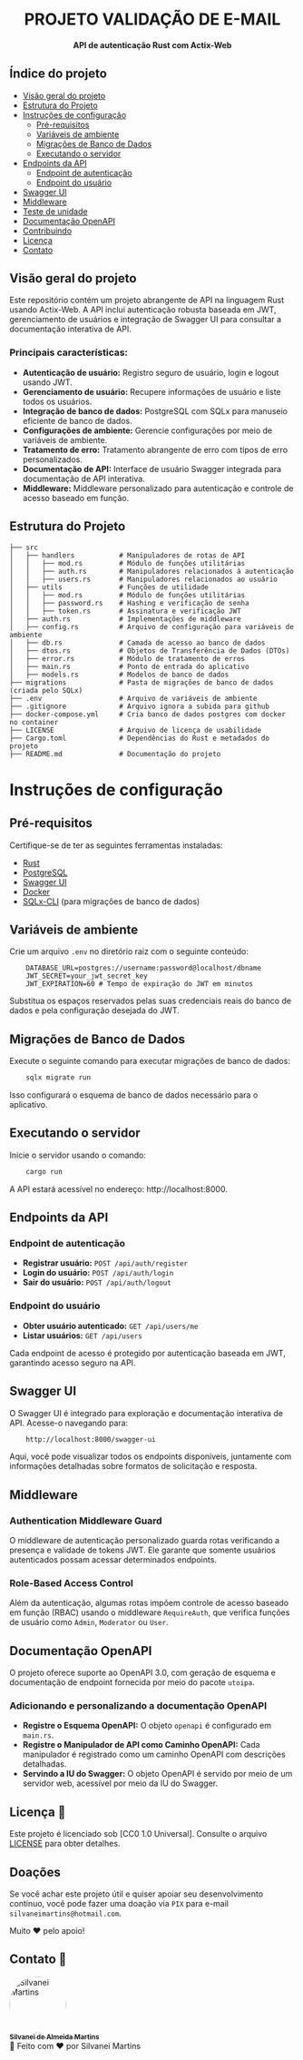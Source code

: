 <h1 align="center">
    PROJETO VALIDAÇÃO DE E-MAIL
</h1>

<h4 align="center">
    API de autenticação Rust com Actix-Web
</h4>

## Índice do projeto

-   [Visão geral do projeto](#project-overview)
-   [Estrutura do Projeto](#project-structure)
-   [Instruções de configuração](#setup-instructions)
    -   [Pré-requisitos](#prerequisites)
    -   [Variáveis ​​de ambiente](#environment-variables)
    -   [Migrações de Banco de Dados](#database-migrations)
    -   [Executando o servidor](#running-the-server)
-   [Endpoints da API](#api-endpoints)
    -   [Endpoint de autenticação](#authentication-endpoints)
    -   [Endpoint do usuário](#user-endpoints)
-   [Swagger UI](#swagger-ui)
-   [Middleware](#middleware)
-   [Teste de unidade](#unit-testing)
-   [Documentação OpenAPI](#openapi-documentation)
-   [Contribuindo](#contributing)
-   [Licença](#license)
-   [Contato](#contact)

## Visão geral do projeto

Este repositório contém um projeto abrangente de API na linguagem Rust usando Actix-Web.
A API inclui autenticação robusta baseada em JWT, gerenciamento de usuários e integração de Swagger UI para consultar a documentação interativa de API.

### Principais características:

-   **Autenticação de usuário:** Registro seguro de usuário, login e logout usando JWT.
-   **Gerenciamento de usuário:** Recupere informações de usuário e liste todos os usuários.
-   **Integração de banco de dados:** PostgreSQL com SQLx para manuseio eficiente de banco de dados.
-   **Configurações de ambiente:** Gerencie configurações por meio de variáveis ​​de ambiente.
-   **Tratamento de erro:** Tratamento abrangente de erro com tipos de erro personalizados.
-   **Documentação de API:** Interface de usuário Swagger integrada para documentação de API interativa.
-   **Middleware:** Middleware personalizado para autenticação e controle de acesso baseado em função.

## Estrutura do Projeto

```plaintext
├── src
│   ├── handlers           # Manipuladores de rotas de API
│   │   ├── mod.rs         # Módulo de funções utilitárias
│   │   ├── auth.rs        # Manipuladores relacionados à autenticação
│   │   ├── users.rs       # Manipuladores relacionados ao usuário
│   ├── utils              # Funções de utilidade
│   │   ├── mod.rs         # Módulo de funções utilitárias
│   │   ├── password.rs    # Hashing e verificação de senha
│   │   ├── token.rs       # Assinatura e verificação JWT
│   ├── auth.rs            # Implementações de middleware
│   ├── config.rs          # Arquivo de configuração para variáveis ​​de ambiente
│   ├── db.rs              # Camada de acesso ao banco de dados
│   ├── dtos.rs            # Objetos de Transferência de Dados (DTOs)
│   ├── error.rs           # Módulo de tratamento de erros
│   ├── main.rs            # Ponto de entrada do aplicativo
│   ├── models.rs          # Modelos de banco de dados
├── migrations             # Pasta de migrações de banco de dados (criada pelo SQLx)
├── .env                   # Arquivo de variáveis ​​de ambiente
├── .gitignore             # Arquivo ignora a subida para github
├── docker-compose.yml     # Cria banco de dados postgres com docker no container
├── LICENSE                # Arquivo de licença de usabilidade
├── Cargo.toml             # Dependências do Rust e metadados do projeto
├── README.md              # Documentação do projeto
```

# Instruções de configuração

## Pré-requisitos

Certifique-se de ter as seguintes ferramentas instaladas:

-   [Rust](https://www.rust-lang.org/tools/install)
-   [PostgreSQL](https://www.postgresql.org/download/)
-   [Swagger UI](https://docs.rs/swagger-ui/latest/swagger_ui/)
-   [Docker](https://www.docker.com/products/docker-desktop/)
-   [SQLx-CLI](https://github.com/launchbadge/sqlx/tree/master/sqlx-cli) (para migrações de banco de dados)

## Variáveis ​​de ambiente

Crie um arquivo `.env` no diretório raiz com o seguinte conteúdo:

```plaintext
    DATABASE_URL=postgres://username:password@localhost/dbname
    JWT_SECRET=your_jwt_secret_key
    JWT_EXPIRATION=60 # Tempo de expiração do JWT em minutos
```

Substitua os espaços reservados pelas suas credenciais reais do banco de dados e pela configuração desejada do JWT.

## Migrações de Banco de Dados

Execute o seguinte comando para executar migrações de banco de dados:

```bash
    sqlx migrate run
```

Isso configurará o esquema de banco de dados necessário para o aplicativo.

## Executando o servidor

Inicie o servidor usando o comando:

```bash
    cargo run
```

A API estará acessível no endereço: http://localhost:8000.

## Endpoints da API

### Endpoint de autenticação

-   **Registrar usuário:** `POST /api/auth/register`
-   **Login do usuário:** `POST /api/auth/login`
-   **Sair do usuário:** `POST /api/auth/logout`

### Endpoint do usuário

-   **Obter usuário autenticado:** `GET /api/users/me`
-   **Listar usuários:** `GET /api/users`

Cada endpoint de acesso é protegido por autenticação baseada em JWT, garantindo acesso seguro na API.

## Swagger UI

O Swagger UI é integrado para exploração e documentação interativa de API. Acesse-o navegando para:

```bash
    http://localhost:8000/swagger-ui
```

Aqui, você pode visualizar todos os endpoints disponíveis, juntamente com informações detalhadas sobre formatos de solicitação e resposta.

## Middleware

### Authentication Middleware Guard

O middleware de autenticação personalizado guarda rotas verificando a presença e validade de tokens JWT. Ele garante que somente usuários autenticados possam acessar determinados endpoints.

### Role-Based Access Control

Além da autenticação, algumas rotas impõem controle de acesso baseado em função (RBAC) usando o middleware `RequireAuth`, que verifica funções de usuário como `Admin`, `Moderator` ou `User`.

## Documentação OpenAPI

O projeto oferece suporte ao OpenAPI 3.0, com geração de esquema e documentação de endpoint fornecida por meio do pacote `utoipa`.

### Adicionando e personalizando a documentação OpenAPI

-   **Registre o Esquema OpenAPI:** O objeto `openapi` é configurado em `main.rs`.
-   **Registre o Manipulador de API como Caminho OpenAPI:** Cada manipulador é registrado como um caminho OpenAPI com descrições detalhadas.
-   **Servindo a IU do Swagger:** O objeto OpenAPI é servido por meio de um servidor web, acessível por meio da IU do Swagger.


## Licença 📝

Este projeto é licenciado sob [CC0 1.0 Universal]. Consulte o arquivo [LICENSE](https://github.com/SilvaneiMartins/validacao-email-rust/blob/master/LICENSE) para obter detalhes.

## Doações

Se você achar este projeto útil e quiser apoiar seu desenvolvimento contínuo, você pode fazer uma doação via `PIX` para e-mail `silvaneimartins@hotmail.com`.

Muito ❤️ pelo apoio!

## Contato 📩

<a href="https://github.com/SilvaneiMartins">
    <img
        style="border-radius:50%"
        src="https://github.com/SilvaneiMartins.png"
        width="100px;"
        alt="Silvanei Martins"
    />
    <br />
    <sub>
        <b>Silvanei de Almeida Martins</b>
    </sub>
</a>
     <a href="https://github.com/SilvaneiMartins" title="Silvanei martins" >
 </a>
<br />
🚀 Feito com ❤️ por Silvanei Martins
